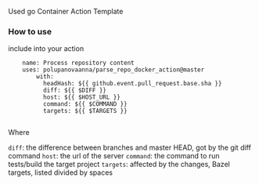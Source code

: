 Used go Container Action Template

### How to use

include into your action

```   
    name: Process repository content
    uses: polupanovaanna/parse_repo_docker_action@master
        with:
          headHash: ${{ github.event.pull_request.base.sha }}
          diff: ${{ $DIFF }}
          host: ${{ $HOST_URL }}
          command: ${{ $COMMAND }}
          targets: ${{ $TARGETS }}
          
```

Where

`diff`: the difference between branches and master HEAD, got by the git diff command
`host`: the url of the server
`command`: the command to run tests/build the target project
`targets`: affected by the changes, Bazel targets, listed divided by spaces